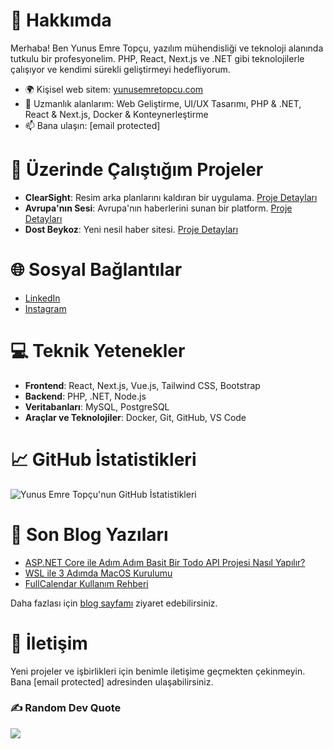 # 💫 Hakkımda

Merhaba! Ben Yunus Emre Topçu, yazılım mühendisliği ve teknoloji alanında tutkulu bir profesyonelim. PHP, React, Next.js ve .NET gibi teknolojilerle çalışıyor ve kendimi sürekli geliştirmeyi hedefliyorum.

- 🌍 Kişisel web sitem: [yunusemretopcu.com](https://yunusemretopcu.com)
- 🧠 Uzmanlık alanlarım: Web Geliştirme, UI/UX Tasarımı, PHP & .NET, React & Next.js, Docker & Konteynerleştirme
- 📫 Bana ulaşın: [email protected]

# 🔭 Üzerinde Çalıştığım Projeler

- **ClearSight**: Resim arka planlarını kaldıran bir uygulama. [Proje Detayları](https://yunusemretopcu.com/portfolio/clearsight)
- **Avrupa'nın Sesi**: Avrupa'nın haberlerini sunan bir platform. [Proje Detayları](https://yunusemretopcu.com/portfolio/avrupaninsesi)
- **Dost Beykoz**: Yeni nesil haber sitesi. [Proje Detayları](https://yunusemretopcu.com/portfolio/dostbeykoz)

# 🌐 Sosyal Bağlantılar

- [LinkedIn](https://www.linkedin.com/in/yunusemretopcu)
- [Instagram](https://www.instagram.com/ynsmrtpc)

# 💻 Teknik Yetenekler

- **Frontend**: React, Next.js, Vue.js, Tailwind CSS, Bootstrap
- **Backend**: PHP, .NET, Node.js
- **Veritabanları**: MySQL, PostgreSQL
- **Araçlar ve Teknolojiler**: Docker, Git, GitHub, VS Code

# 📈 GitHub İstatistikleri

![Yunus Emre Topçu'nun GitHub İstatistikleri](https://github-readme-stats.vercel.app/api?username=ynsmrtpc&show_icons=true&theme=radical)

# 📄 Son Blog Yazıları

- [ASP.NET Core ile Adım Adım Basit Bir Todo API Projesi Nasıl Yapılır?](https://yunusemretopcu.com/blog/aspnet-core-ile-adim-adim-basit-bir-todo-api-projesi)
- [WSL ile 3 Adımda MacOS Kurulumu](https://yunusemretopcu.com/blog/wsl-ile-3-adimda-macos-ventura-kurulumu)
- [FullCalendar Kullanım Rehberi](https://yunusemretopcu.com/blog/fullcalendar-kullanim-rehberi)

Daha fazlası için [blog sayfamı](https://yunusemretopcu.com/blog) ziyaret edebilirsiniz.

# 🤝 İletişim

Yeni projeler ve işbirlikleri için benimle iletişime geçmekten çekinmeyin. Bana [email protected] adresinden ulaşabilirsiniz.

### ✍️ Random Dev Quote

![](https://quotes-github-readme.vercel.app/api?type=horizontal&theme=tokyonight)
